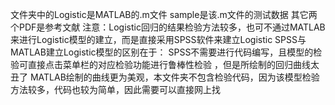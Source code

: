 文件夹中的Logistic是MATLAB的.m文件
sample是该.m文件的测试数据
其它两个PDF是参考文献
注意：Logistic回归的结果检验方法较多，也可不通过MATLAB来进行Logistic模型的建立，而是直接采用SPSS软件来建立Logistic
SPSS与MATLAB建立Logistic模型的区别在于：
  SPSS不需要进行代码编写，且模型的检验可直接点击菜单栏的对应检验功能进行鲁棒性检验 ，但是所绘制的回归曲线太丑了
  MATLAB绘制的曲线更为美观，本文件夹不包含检验代码，因为该模型检验方法较多，代码也较为简单，因此需要可以直接网上找
